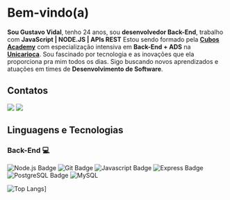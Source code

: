 # Bem-vindo(a) 
**Sou Gustavo Vidal**, tenho 24 anos, sou **desenvolvedor Back-End**, trabalho com **JavaScript | NODE.JS | APIs REST**
Estou sendo formado pela **[Cubos Academy](https://cubos.academy/)** com especialização intensiva em **Back-End + ADS** na **[Unicarioca](https://www.unicarioca.edu.br/)**.
Sou fascinado por tecnologia e as inovações que ela proporciona pra mim todos os dias.
Sigo buscando novos aprendizados e atuações em times de **Desenvolvimento de Software**.

## Contatos
<div> 
  <a href = "mailto:vidal47pro@gmail.com"><img src="https://img.shields.io/badge/-Gmail-%23333?style=for-the-badge&logo=gmail&logoColor=white" target="_blank"></a>
  <a href="https://www.linkedin.com/in/gustavo-vidal/" target="_blank"><img src="https://img.shields.io/badge/-LinkedIn-%230077B5?style=for-the-badge&logo=linkedin&logoColor=white" target="_blank"></a> 
</div>

## Linguagens e Tecnologias
### Back-End 💻
![Node.js Badge](https://img.shields.io/badge/Node.js-43853D?style=for-the-badge&logo=node.js&logoColor=white)
![Git Badge](https://img.shields.io/badge/git-%23F05033.svg?style=for-the-badge&logo=git&logoColor=white)
![Javascript Badge](https://img.shields.io/badge/JavaScript-F7DF1E?style=for-the-badge&logo=javascript&logoColor=black)
![Express Badge](https://img.shields.io/badge/Express%20js-006400?style=for-the-badge&logo=express&logoColor=white)
![PostgreSQL Badge](https://img.shields.io/badge/PostgreSQL-316192?style=for-the-badge&logo=postgresql&logoColor=white)
![MySQL](https://img.shields.io/badge/MySQL-1E90FF?style=for-the-badge&logo=mysql&logoColor=white)


![Top Langs](https://github-readme-stats.vercel.app/api/top-langs/?username=Vidal-Gus&theme=dark)]
